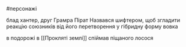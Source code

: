 #персонажі 

блад хантер, друг Грамра
Пірат
Назвався шифтером, щоб згладити реакцію союзників від його перетворення у гібридну форму вовка

в подорожі в [[Прокляті землі]] спіймав піщаного лосося
